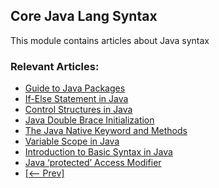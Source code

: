 ## Core Java Lang Syntax

This module contains articles about Java syntax

### Relevant Articles: 

- [Guide to Java Packages](https://www.baeldung.com/java-packages)
- [If-Else Statement in Java](https://www.baeldung.com/java-if-else)
- [Control Structures in Java](https://www.baeldung.com/java-control-structures)
- [Java Double Brace Initialization](https://www.baeldung.com/java-double-brace-initialization)
- [The Java Native Keyword and Methods](https://www.baeldung.com/java-native)
- [Variable Scope in Java](https://www.baeldung.com/java-variable-scope)
- [Introduction to Basic Syntax in Java](https://www.baeldung.com/java-syntax)
- [Java ‘protected’ Access Modifier](https://www.baeldung.com/java-protected-access-modifier)
- [[<-- Prev]](/core-java-modules/core-java-lang-syntax)
